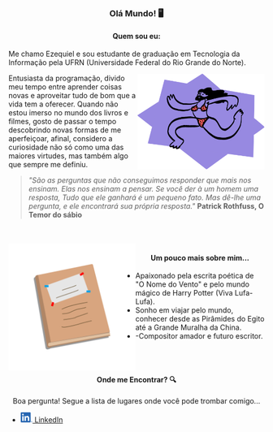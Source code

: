   <h3 align="center">Olá Mundo! 🖥</h3> 

  <h4 align="center"> Quem sou eu: </h4>

  Me chamo Ezequiel e sou estudante de graduação em Tecnologia da Informação pela UFRN (Universidade Federal do Rio Grande do Norte).

  <img align="right" alt="Ilustração de um doodle usando biquíni" src="./images/doodle.png" width="250">

  Entusiasta da programação, divido meu tempo entre aprender coisas novas e aproveitar tudo de bom que a vida tem a oferecer. Quando não estou imerso no mundo dos livros e filmes, gosto de passar o tempo descobrindo novas formas de me aperfeiçoar, afinal, considero a curiosidade não só como uma das maiores virtudes, mas também algo que sempre me definiu.
  
  >*"São as perguntas que não conseguimos responder que mais nos ensinam. Elas nos ensinam a pensar. Se você der à um homem uma resposta, Tudo que ele ganhará é um pequeno fato. Mas dê-lhe uma pergunta, e ele encontrará sua própria resposta."* **Patrick Rothfuss, O Temor do sábio**
  
  <br/><br/>
  <img align="left" alt="Ilustração de um diário" src="./images/Diary.png" width="250">
  <h4 align="center">Um pouco mais sobre mim... </h4>
  
  <ul>
    <li>
      Apaixonado pela escrita poética de "O Nome do Vento" e pelo mundo mágico de Harry Potter (Viva Lufa-Lufa).
    </li>
    <li>
      Sonho em viajar pelo mundo, conhecer desde as Pirâmides do Egito até a Grande Muralha da China. 
    </li>
    <li>
         -Compositor amador e futuro escritor.
    </li>
  </ul>
  <br/><br/>
  <h4 align="center">Onde me Encontrar? 🔍</h4>

<center>Boa pergunta! Segue a lista de lugares onde você pode trombar comigo...</center>

  - <a href="www.linkedin.com/in/ezequielmorais" title="Meu perfil no LinkedIn"><img alt="Logotipo do LinkedIn" height="20" src="./images/linkedin-logo.png"> LinkedIn</a>

